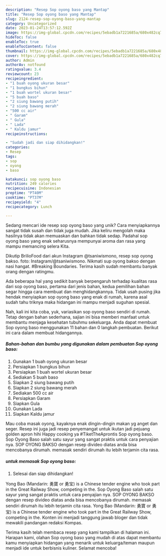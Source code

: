 ```yaml
---
description: "Resep Sop oyong baso yang Mantap"
title: "Resep Sop oyong baso yang Mantap"
slug: 2124-resep-sop-oyong-baso-yang-mantap
category: Uncategorized
date: 2023-01-24T13:57:12.592Z
image: https://img-global.cpcdn.com/recipes/5ebadb1a7221685a/680x482cq70/sop-oyong-baso-foto-resep-utama.jpg
hideToc: false
enableToc: true
enableTocContent: false
thumbnail: https://img-global.cpcdn.com/recipes/5ebadb1a7221685a/680x482cq70/sop-oyong-baso-foto-resep-utama.jpg
cover: https://img-global.cpcdn.com/recipes/5ebadb1a7221685a/680x482cq70/sop-oyong-baso-foto-resep-utama.jpg
author: Admin
authorAv: notfound
ratingvalue: 3.4
reviewcount: 23
recipeingredient:
- "1 buah oyong ukuran besar"
- "1 bungkus bihun"
- "1 buah wortel ukuran besar"
- "5 buah baso"
- "2 siung bawang putih"
- "2 siung bawang merah"
- "500 cc air"
- " Garam"
- " Gula"
- " Lada"
- " Kaldu jamur"
recipeinstructions:

- "Sudah jadi dan siap dihidangkan!"
categories:
- Resep
tags:
- sop
- oyong
- baso

katakunci: sop oyong baso 
nutrition: 249 calories
recipecuisine: Indonesian
preptime: "PT40M"
cooktime: "PT37M"
recipeyield: "4"
recipecategory: Lunch

---
```





Sedang mencari ide resep sop oyong baso yang unik? Cara menyiapkannya sangat tidak susah dan tidak juga mudah. Jika keliru mengolah maka hasilnya tidak akan memuaskan dan bahkan tidak sedap. Padahal sop oyong baso yang enak seharusnya mempunyai aroma dan rasa yang mampu memancing selera Kita.





Dikutip BrilioFood dari akun Instagram @tsaniwismono, resep sop oyong bakso. foto: Instagram/@tsaniwismono. Nikmati sup oyong bakso dengan nasi hangat. #Breaking Boundaries. Terima kasih sudah membantu banyak orang dengan ratingmu.

Ada beberapa hal yang sedikit banyak berpengaruh terhadap kualitas rasa dari sop oyong baso, pertama dari jenis bahan, kedua pemilihan bahan segar hingga cara membuat dan menghidangkannya. Tidak usah pusing jika hendak menyiapkan sop oyong baso yang enak di rumah, karena asal sudah tahu triknya maka hidangan ini mampu menjadi suguhan spesial.






Nah, kali ini kita coba, yuk, variasikan sop oyong baso sendiri di rumah. Tetap dengan bahan sederhana, sajian ini bisa memberi manfaat untuk membantu menjaga kesehatan tubuhmu sekeluarga. Anda dapat membuat Sop oyong baso menggunakan 11 bahan dan 0 langkah pembuatan. Berikut ini cara dalam membuat hidangannya.

<!--inarticleads1-->

##### Bahan-bahan dan bumbu yang digunakan dalam pembuatan Sop oyong baso:

1. Gunakan 1 buah oyong ukuran besar
1. Persiapkan 1 bungkus bihun
1. Persiapkan 1 buah wortel ukuran besar
1. Sediakan 5 buah baso
1. Siapkan 2 siung bawang putih
1. Siapkan 2 siung bawang merah
1. Sediakan 500 cc air
1. Persiapkan  Garam
1. Siapkan  Gula
1. Gunakan  Lada
1. Siapkan  Kaldu jamur


Mau coba masak oyong, kayaknya enak dingin-dingin makan yg anget dan seger. Resep ini juga jadi resep penyemangat untuk ikutan jadi pejuang golden apron hihi Happy cooking ya #TiketTheAprontis Sop oyong baso. Sop Oyong Baso salah satu sayur yang sangat praktis untuk cara penyajian nya. SOP OYONG BAKSO dengan resep divideo diatas anda bisa mencobanya dirumah. memasak sendiri dirumah itu lebih terjamin cita rasa. 

<!--inarticleads2-->

#####  untuk memasak Sop oyong baso:


1. Selesai dan siap dihidangkan!

Yong Bao (Mandarin: 勇寶 or 勇宝) is a Chinese tender engine who took part in the Great Railway Show, competing in the. Sop Oyong Baso salah satu sayur yang sangat praktis untuk cara penyajian nya. SOP OYONG BAKSO dengan resep divideo diatas anda bisa mencobanya dirumah. memasak sendiri dirumah itu lebih terjamin cita rasa. Yong Bao (Mandarin: 勇寶 or 勇宝) is a Chinese tender engine who took part in the Great Railway Show, competing in the. Konten ini menjadi tanggung jawab bloger dan tidak mewakili pandangan redaksi Kompas. 

Terima kasih telah membaca resep yang kami tampilkan di halaman ini. Harapan kami, olahan Sop oyong baso yang mudah di atas dapat membantu kamu menyiapkan hidangan yang menarik untuk keluarga/teman maupun menjadi ide untuk berbisnis kuliner. Selamat mencoba!
